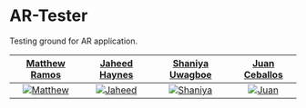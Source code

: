# AR-Tester
Testing ground for AR application.

| <a href="https://github.com/MatthewRamos1" target="_blank">**Matthew Ramos**</a> | <a href="https://github.com/jaheedhaynes" target="_blank">**Jaheed Haynes**</a> | <a href="https://github.com/suwagboe" target="_blank">**Shaniya Uwagboe**</a> | <a href="https://github.com/Juan-Ceballos" target="_blank">**Juan Ceballos**</a> |
| :---: |:---:| :---:| :---: |
|[![Matthew](https://avatars1.githubusercontent.com/u/55724201?s=250&u=6e7849cffe27f1d70c75404471d5b95684c3d6f1&v=4)](https://github.com/MatthewRamos1)| [![Jaheed](https://avatars2.githubusercontent.com/u/55718640?s=250&u=435df9b8f1455d3f6cc8e7aec8832981963f7282&v=4)](https://github.com/jaheedhaynes)|[![Shaniya](https://avatars2.githubusercontent.com/u/55717900?s=250&u=11ad4a3bb052047ad8d58311a4598dd580307d0f&v=4)](https://github.com/suwagboe)|[![Juan](https://avatars1.githubusercontent.com/u/55723135?s=250&u=cce4396e360011123eebd2f52323aa6248023ef0&v=4)](https://github.com/Juan-Ceballos)| 

